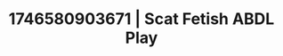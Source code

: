 ---
categories:
- Immersive erotica
- Erotic audiobooks
- AI-generated
- Mindful kink
- Kinky fairytales
- ASMR
- Whispers of pleasure
- Cosplay
image: /assets/images/1746580903671.jpg
layout: post
seo:
  description: Featured content with artistic ABDL Play, Scat Fetish. HD images available.
  keywords: ABDL Play, Scat Fetish
  og_image: /assets/images/1746580903671.jpg
  schema_type: VisualArtwork
tags:
- ABDL Play
- '#1746580903671'
- Scat Fetish
title: 1746580903671 | Scat Fetish ABDL Play
---